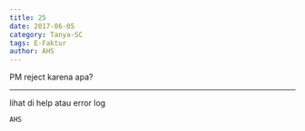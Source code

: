 ```yaml
---
title: 25
date: 2017-06-05
category: Tanya-SC
tags: E-Faktur
author: AHS
---
```


PM reject karena apa?

---

lihat di help atau error log

`AHS`
